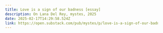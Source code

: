 ```yaml
---
title: Love is a sign of our badness [essay]
description: On Lana Del Rey, mystes, 2025
date: 2025-02-17T14:29:58.524Z
link: https://open.substack.com/pub/mystes/p/love-is-a-sign-of-our-badness?r=4375w&utm_campaign=post&utm_medium=web
---
```


